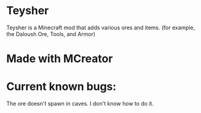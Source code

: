 # Teysher
Teysher is a Minecraft mod that adds various ores and items. (for example, the Daloush Ore, Tools, and Armor)



# Made with MCreator



# Current known bugs:
The ore doesn't spawn in caves. I don't know how to do it.
